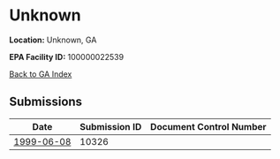 # Unknown

**Location:** Unknown, GA

**EPA Facility ID:** 100000022539

[Back to GA Index](../../index.md)

## Submissions

| Date | Submission ID | Document Control Number |
|------|--------------|-------------------------|
| [1999-06-08](submissions/10326.md) | 10326 |  |

